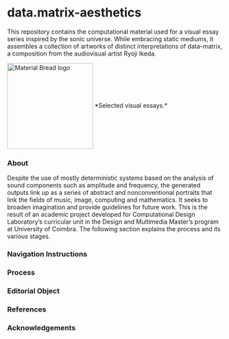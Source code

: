 # data.matrix-aesthetics
This repository contains the computational material used for a visual essay series inspired by the sonic universe. While embracing static mediums, it assembles a collection of artworks of distinct interpretations of data-matrix, a composition from the audiovisual artist Ryoji Ikeda.

 <img width="200" src="/visual%20essays/gif.gif" alt="Material Bread logo" align="center">
*Selected visual essays.*

### About

Despite the use of mostly deterministic systems based on the analysis of sound components such as amplitude and frequency, the generated outputs link up as a series of abstract and nonconventional portraits that link the fields of music, image, computing and mathematics. It seeks to broaden imagination and provide guidelines for future work. This is the result of an academic project developed for Computational Design Laboratory’s curricular unit in the Design and Multimedia Master’s program at University of Coimbra. The following section explains the process and its various stages.

### Navigation Instructions


### Process


### Editorial Object


### References


### Acknowledgements 








